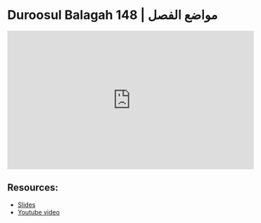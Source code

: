 # Duroosul Balagah 148 | مواضع الفصل
                
<iframe width="560" height="315" src="https://www.youtube-nocookie.com/embed/EA623CNLg6A?start=0" frameborder="0" allow="accelerometer; autoplay; encrypted-media; gyroscope; picture-in-picture" allowfullscreen="allowfullscreen">
</iframe><BR>

## Resources:
- [Slides](https://github.com/arshare/resources_balagha_pdfs)
- [Youtube video](https://www.youtube.com/watch?v=EA623CNLg6A&list=PLzn0qdi6JpdvvXVuJ7kIusNquSxeyKJvc)

